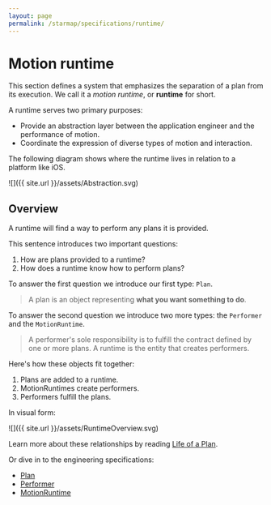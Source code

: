 ```yaml
---
layout: page
permalink: /starmap/specifications/runtime/
---
```


# Motion runtime

This section defines a system that emphasizes the separation of a plan from its execution. We call it a *motion runtime*, or **runtime** for short.

A runtime serves two primary purposes:

- Provide an abstraction layer between the application engineer and the performance of motion.
- Coordinate the expression of diverse types of motion and interaction.

The following diagram shows where the runtime lives in relation to a platform like iOS.

![]({{ site.url }}/assets/Abstraction.svg)

## Overview

A runtime will find a way to perform any plans it is provided.

This sentence introduces two important questions:

1. How are plans provided to a runtime?
1. How does a runtime know how to perform plans?

To answer the first question we introduce our first type: `Plan`.

> A plan is an object representing **what you want something to do**.

To answer the second question we introduce two more types: the `Performer` and the `MotionRuntime`.

> A performer's sole responsibility is to fulfill the contract defined by one or more plans. A runtime is the entity that creates performers.

Here's how these objects fit together:

1. Plans are added to a runtime.
2. MotionRuntimes create performers.
3. Performers fulfill the plans.

In visual form:

![]({{ site.url }}/assets/RuntimeOverview.svg)

Learn more about these relationships by reading [Life of a Plan](life_of_a_plan).

Or dive in to the engineering specifications:

- [Plan](Plan)
- [Performer](Performer)
- [MotionRuntime](MotionRuntime)
